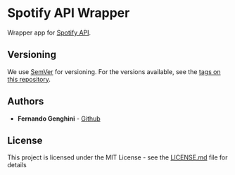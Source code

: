 # Spotify API Wrapper

Wrapper app for [Spotify API](https://developer.spotify.com/web-api/).

## Versioning

We use [SemVer](http://semver.org/) for versioning. For the versions available, see the [tags on this repository](https://github.com/fgenghini/js-tdd-course/tags).

## Authors

* **Fernando Genghini** - [Github](https://github.com/fgenghini)

## License

This project is licensed under the MIT License - see the [LICENSE.md](LICENSE.md) file for details
